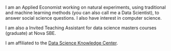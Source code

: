 I am an Applied Economist working on natural experiments, using traditional and machine learning methods (you can also call me a Data Scientist), to answer social science questions. I also have interest in computer science.

I am also a Invited Teaching Assistant for data science masters courses (graduate) at Nova SBE.

I am affiliated to the [Data Science Knowledge Center](https://www.novasbe.unl.pt/en/data-science/people).
